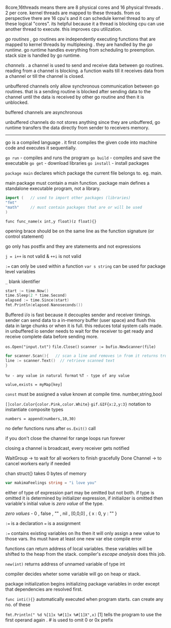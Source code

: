 
8core,16threads means there are 8 physical cores and 16 physical threads . 2 per core. kernel threads are mapped to these threads. from os perspective there are 16 cpu's and it can schedule kernel thread to any of these logical "cores". its helpful because it a thread is blocking cpu can use another thread to execute. this improves cpu utilization.

*go routines* , go routines are independently executing functions that are mapped to kernel threads by multiplexing . they are handled by the *go runtime*. go runtime handles everything from scheduling to preemption. stack size is handled by go runtime.

*channels* . a channel is used to send and receive data between go routines.
reading from a channel is blocking. a function waits till it receives data from a channel or till the channel is closed.

unbuffered channels only allow synchronous communication between go routines. that is a sending routine is blocked after sending data to the channel until the data is received by other go routine and then it is unblocked.

buffered channels are asynchronous

unbuffered channels do not stores anything since they are unbuffered, go runtime transfers the data directly from sender to receivers memory.

---

go is a compiled language . it first compiles the given code into machine code and executes it sequentially.

`go run` - compiles and runs the program
`go build` - compiles and save the executable
`go get` - download libraries
`go install` - install packages


`package main` declares which package the current file belongs to. eg. main.

main package must contain a main function. package main defines a standalone executable program, not a library.

```go
import (   // used to import other packages (libraries)
"fmt"
"math"     // must contain packages that are or will be used
)
```

`func func_name(x int,y float)(z float){}`

opening brace should be on the same line as the function signature (or control statement)

go only has postfix and they are statements and not expressions

`j = i++` is not valid   &   `++i` is not valid

`:=` can only be used within a function
`var s string` can be used for package level variables

`_`   blank identifier

```go
start := time.Now()
time.Sleep(2 * time.Second)
elapsed := time.Since(start)
fmt.Println(elapsed.Nanoseconds())
```

Buffered i/o is fast because it decouples sender and receiver timings. sender can send data to a in-memory buffer (user space) and flush this data in large chunks or when it is full. this reduces total system calls made. in unbuffered io sender needs to wait for the receiver to get ready and receive complete data before sending more. 

`os.Open("input.txt")`
`file.Close()`
`scanner := bufio.NewScanner(file)`

```go
for scanner.Scan(){   // scan a line and removes \n from it returns true if                                 there is a line else false
line := scanner.Text()  // retrieve scanned text
}
```

`%v - any value in natural format` 
`%T - type of any value`

`value,exists = myMap[key]` 

`const` must be assigned a value known at compile time. number,string,bool

`[]color.Color{color.Pink,color.White}`
`gif.GIF{x:2,y:3}`     notation to instantiate composite types

`numbers = append(numbers,10,30)`

no defer functions runs after `os.Exit()` call

if you don't close the channel for range loops run forever

closing a channel is broadcast, every receiver gets notified

WaitGroup -> to wait for all workers to finish gracefully
Done Channel -> to cancel workers early if needed

chan struct{} takes 0 bytes of memory

```go
var makimaFeelings string = "i love you"
```

either of type of expression part may be omitted but not both. if type is omitted it is determined by initializer expression, if initializer is omitted then variable's initial value is *zero value* of the type.

*zero values* - 0 , false , "" , nil , \[0,0,0] , { x : 0, y : "" }

`:=` is a declaration `=` is a assignment

`:=` contains existing variables on lhs then it will only assign a new value to those vars. lhs must have at least one new var else compile error

functions can return address of local variables. these variables will be shifted to the heap from the stack. compiler's *escape analysis* does this job.

`new(int)` returns address of unnamed variable of type int

compiler decides wheter some variable will go on heap or stack.

package initialization begins initializing package variables in order except that dependencies are resolved first.

`func inti(){}` automatically executed when program starts. can create any no. of these

`fmt.Println(" %d %[1]x %#[1]x %#[1]X",x)` \[1] tells the program to use the first operand again . # is used to omit 0 or 0x prefix

